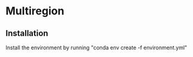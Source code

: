 # Multiregion

## Installation
Install the environment by running "conda env create -f environment.yml"